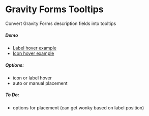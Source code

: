Gravity Forms Tooltips
===========

Convert Gravity Forms description fields into tooltips

##### Demo
* [Label hover example](http://sandbox.norcross.co/gf-tooltips/form-example/)
* [Icon hover example](http://sandbox.norcross.co/gf-tooltips/form-icon-example/)

##### Options:
* icon or label hover
* auto or manual placement

##### To Do:
* options for placement (can get wonky based on label position)
